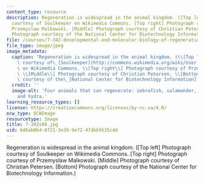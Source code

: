 ```yaml
---
content_type: resource
description: Regeneration is widespread in the animal kingdom. ([Top left] Photograph
  courtesy of Soulkeeper on Wikimedia Commons. [Top right] Photograph courtesy of
  Przemyslaw Malkowski. [Middle] Photograph courtesy of Christian Petersen. [Bottom]
  Photograph courtesy of the National Center for Biotechnology Information.)
file: /courses/7-342-developmental-and-molecular-biology-of-regeneration-spring-2008/6d6ab0b48f213e399e7247dbb9535c4d_7-342s08.jpg
file_type: image/jpeg
image_metadata:
  caption: "Regeneration is widespread in the animal kingdom. (\\[Top left\\] Photograph\
    \ courtesy of\_[Soulkeeper](http://commons.wikimedia.org/wiki/User:Soulkeeper)\
    \ on Wikimedia Commons. \\[Top right\\] Photograph courtesy of Przemyslaw Malkowski.\
    \ \\[Middle\\] Photograph courtesy of Christian Petersen. \\[Bottom\\] Photograph\
    \ courtesy of the\_[National Center for Biotechnology Information](http://www.ncbi.nlm.nih.gov/).)"
  credit: ''
  image-alt: 'Four animals that can regenerate: zebrafish, salamander, planarian,
    and hydra.'
learning_resource_types: []
license: https://creativecommons.org/licenses/by-nc-sa/4.0/
ocw_type: OCWImage
resourcetype: Image
title: 7-342s08.jpg
uid: 6d6ab0b4-8f21-3e39-9e72-47dbb9535c4d
---
```

Regeneration is widespread in the animal kingdom. ([Top left] Photograph courtesy of Soulkeeper on Wikimedia Commons. [Top right] Photograph courtesy of Przemyslaw Malkowski. [Middle] Photograph courtesy of Christian Petersen. [Bottom] Photograph courtesy of the National Center for Biotechnology Information.)